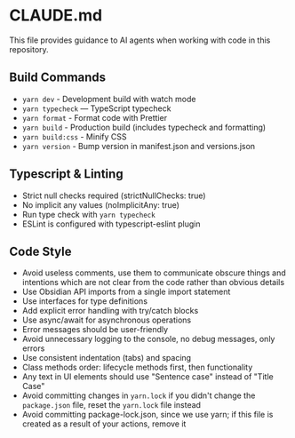 # CLAUDE.md

This file provides guidance to AI agents when working with code in this repository.

## Build Commands

- `yarn dev` - Development build with watch mode
- `yarn typecheck` — TypeScript typecheck
- `yarn format` - Format code with Prettier
- `yarn build` - Production build (includes typecheck and formatting)
- `yarn build:css` - Minify CSS
- `yarn version` - Bump version in manifest.json and versions.json

## Typescript & Linting

- Strict null checks required (strictNullChecks: true)
- No implicit any values (noImplicitAny: true)
- Run type check with `yarn typecheck`
- ESLint is configured with typescript-eslint plugin

## Code Style

- Avoid useless comments, use them to communicate obscure things and intentions which are not clear from the code rather than obvious details
- Use Obsidian API imports from a single import statement
- Use interfaces for type definitions
- Add explicit error handling with try/catch blocks
- Use async/await for asynchronous operations
- Error messages should be user-friendly
- Avoid unnecessary logging to the console, no debug messages, only errors
- Use consistent indentation (tabs) and spacing
- Class methods order: lifecycle methods first, then functionality
- Any text in UI elements should use "Sentence case" instead of "Title Case"
- Avoid committing changes in `yarn.lock` if you didn't change the `package.json` file, reset the `yarn.lock` file instead
- Avoid committing package-lock.json, since we use yarn; if this file is created as a result of your actions, remove it
